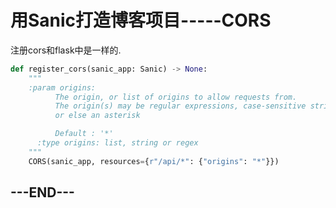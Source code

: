 # 用Sanic打造博客项目-----CORS

注册cors和flask中是一样的.

```python
def register_cors(sanic_app: Sanic) -> None:
    """
    :param origins:
          The origin, or list of origins to allow requests from.
          The origin(s) may be regular expressions, case-sensitive strings,
          or else an asterisk

          Default : '*'
      :type origins: list, string or regex
    """
    CORS(sanic_app, resources={r"/api/*": {"origins": "*"}})
```

## ---END---

